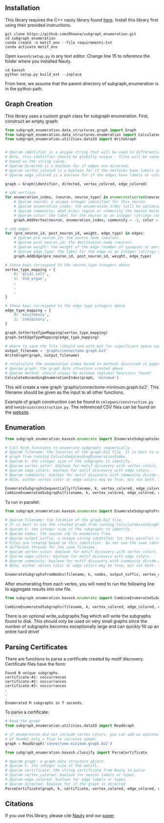 ## Installation

This library requires the C++ nauty library found [here](https://pallini.di.uniroma1.it/#howtogetit). Install this library first using their provided instructions.

``` shell
git clone https://github.com/Rhoana/subgraph_enumeration.git
cd subgraph_enumeration
conda create -n motif_env --file requirements.txt
conda activate motif_env
```
Open `kavosh/setup.py` in any text editor. Change line 15 to reference the folder where you installed Nauty.

``` shell
cd kavosh
python setup.py build_ext --inplace
```

From here, we assume that the parent directory of subgraph_enumeration is in the python path.

## Graph Creation

This library uses a custom graph class for subgraph enumeration. First, construct an empty graph:

``` python 
from subgraph_enumeration.data_structures.graph import Graph
from subgraph_enumeration.data_structures.enumeration import CalculateAscendingEnumerationIndex
from subgraph_enumeration.utilities.dataIO import WriteGraph


# @param identifier is a unique string that will be used to differentiate this graph from others.
# Note, this identifier should be globally unique - files will be saved in set locations 
# based on the string value.
# @param directed is a boolean for if edges are directed.
# @param vertex_colored is a boolean for if the vertices have labels or colors.
# @param edge_colored is a boolean for if the edges have labels or colors.

graph = Graph(identifier, directed, vertex_colored, edge_colored)

# add vertices 
for enumeration_index, (neuron, neuron_type) in enumerate(sorted(neurons)):
    # @param neuron: a unique integer identifier for this neuron.
    # @param enumeration_index: the enumeration order (will be optimized later).
    # @param community: what brain region or community the neuron belongs to (default = -1).
    # @param color: the label for the neuron as an integer (strings can be assigned to types later).
    graph.AddVertex(neuron, enumeration_index, community = -1, color = neuron_type)

# add edges
for (pre_neuron_id, post_neuron_id, weight, edge_type) in edges:
    # @param pre_neuron_id: the source node (neuron).
    # @param post_neuron_id: the destination node (neuron).
    # @param weight: the weight of the edge (number of synapses or perceived strength)
    # @param edge_type: the label for the edge as an integer (strings can be assigned to types later).
    graph.AddEdge(pre_neuron_id, post_neuron_id, weight, edge_type)

# these keys correspond to the neuron_type integers above 
vertex_type_mapping = {
    0: 'glial_cell', 
    1: 'end_organ',
    .
    . 
    .
}

# these keys correspond to the edge type integers above 
edge_type_mapping = {
    0: 'excitatory', 
    1: 'inhibitory',
}

graph.SetVertexTypeMapping(vertex_type_mapping)
graph.SetEdgeTypeMapping(edge_type_mapping)

# where to save the file (should end with bz2 for significant space savings)
output_filename = 'graphs/connectome.graph.bz2'
WriteGraph(graph, output_filename)

# recalculate the enumeration index based on methods discussed in paper
# @param graph: the graph data structure created above 
# @param method: should always be minimum (optimal heuristic found)
CalculateAscendingEnumerationIndex(graph, 'minimum')
```

This will create a new graph 'graphs/connectome-minimum.graph.bz2'. This filename should be given as the input to all other functions.

Example of graph construction can be found in `celegans/construction.py` and `hemibrain/construction.py`. The referenced CSV files can be found on the [website](https://www.rhoana.org/subgraph_enumeration).

## Enumeration

``` python
from subgraph_enumeration.kavosh.enumerate import EnumerateSubgraphsSequentially, CombineEnumeratedSubgraphs

# Call both functions to enumerate subgraphs sequentially.
# @param filename: the location of the graph.bz2 file. It is best to use the created 
# graph from running CalculateAscendingEnumerationIndex.
# @param k: the integer size of the subgraphs to identify.
# @param vertex_color: boolean for motif discovery with vertex colors.
# @param edge_colors: boolean for motif discovery with edge colors.
# @param community: boolean for motif discovery with community divide-and-conquer.
# Note, either vertex color or edge colors may be True, but not both. They can both be false.

EnumerateSubgraphsSequentially(filename, k, vertex_colored, edge_colored, community_based)
CombineEnumeratedSubgraphs(filename, k, vertex_colored, edge_colored, community_based)
```

To run in parallel:

``` python
from subgraph_enumeration.kavosh.enumerate import EnumerateSubgraphsFromNodes

# @param filename: the location of the graph.bz2 file. 
# It is best to use the created graph from running CalculateAscendingEnumerationIndex.
# @param k: the integer size of the subgraphs to identify.
# @param nodes: the neuron ids to enumerate from.
# @param output_suffix: a unique string identifier for this parallel call. 
# Files are created based on this identifier. Do not use the same identifier for 
# different threads for the same filename.
# @param vertex_color: boolean for motif discovery with vertex colors.
# @param edge_colors: boolean for motif discovery with edge colors.
# @param community: boolean for motif discovery with community divide-and-conquer.
# Note, either vertex color or edge colors may be True, but not both. They can both be false.

EnumerateSubgraphsFromNodes(filename, k, nodes, output_suffix, vertex_colored, edge_colored, community_based)
```
After enumerating from each vertex, you will need to run the following line to aggregate results into one file.

``` python
from subgraph_enumeration.kavosh.enumerate import CombineEnumeratedSubgraphs

CombineEnumeratedSubgraphs(filename, k, vertex_colored, edge_colored, community_based)
```

There is an optional write_subgraphs flag which will write the subgraphs found to disk. This should only be used on very small graphs since the number of subgraphs becomes exceptionally large and can quickly fill up an entire hard drive!

## Parsing Certificates

There are functions to parse a certificate created by motif discovery. Certificate files have the form:

```
Found N unique subgraphs.
certificate-#1: noccurrences
certificate-#2: noccurrences
certificate-#3: noccurrences
.
.
.
Enumerated M subgraphs in T seconds.
```
To parse a certificate:

``` python
# Read the graph
from subgraph_enumeration.utilities.dataIO import ReadGraph

# if enumeration did not include vertex colors, you can add an optional parameter 
# of header_only = True to increase speed.
graph = ReadGraph('connectome-minimum.graph.bz2')

from subgraph_enumeration.kavosh.classify import ParseCertificate

# @param graph: a graph data structure object.
# @param k: the integer size of the motifs.
# @param certificate: the string certificate from Nauty to parse
# @param vertex_colored: boolean for neuron labels or types.
# @param edge_colored: boolean for edge labels or types.
# @param directed: boolean for if the graph is directed.
ParseCertificate(graph, k, certificate, vertex_colored, edge_colored, directed):

```

## Citations

If you use this library, please cite [Nauty](https://pallini.di.uniroma1.it/) and our [paper](https://www.rhoana.org/subgraph_enumeration)

